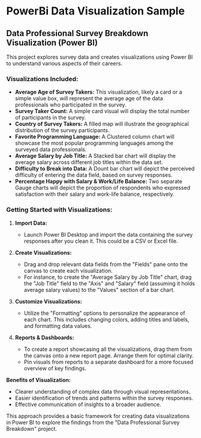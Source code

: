 # PowerBi Data Visualization Sample

## Data Professional Survey Breakdown Visualization (Power BI)

This project explores survey data and creates visualizations using Power BI to understand various aspects of their careers. 

### Visualizations Included:

* **Average Age of Survey Takers:** This visualization, likely a card or a simple value box, will represent the average age of the data professionals who participated in the survey.
* **Survey Taker Count:** A simple card visual will display the total number of participants in the survey.
* **Country of Survey Takers:** A filled map will illustrate the geographical distribution of the survey participants.
* **Favorite Programming Language:** A Clustered column chart will showcase the most popular programming languages among the surveyed data professionals. 
* **Average Salary by Job Title:** A Stacked bar chart will display the average salary across different job titles within the data set.
* **Difficulty to Break into Data:** A Dount bar chart will depict the perceived difficulty of entering the data field, based on survey responses.
* **Percentage Happy with Salary & Work/Life Balance:** Two separate Gauge charts will depict the proportion of respondents who expressed satisfaction with their salary and work-life balance, respectively.

### Getting Started with Visualizations:

1. **Import Data:**  
   - Launch Power BI Desktop and import the data containing the survey responses after you clean it. This could be a CSV or Excel file.

2. **Create Visualizations:**
   - Drag and drop relevant data fields from the "Fields" pane onto the canvas to create each visualization. 
   -  For instance, to create the "Average Salary by Job Title" chart, drag the "Job Title" field to the "Axis" and "Salary" field (assuming it holds average salary values) to the "Values" section of a bar chart.

3. **Customize Visualizations:**
   - Utilize the "Formatting" options to personalize the appearance of each chart. This includes changing colors, adding titles and labels, and formatting data values.

4. **Reports & Dashboards:**
   - To create a report showcasing all the visualizations, drag them from the canvas onto a new report page. Arrange them for optimal clarity.
   - Pin visuals from reports to a separate dashboard for a more focused overview of key findings.

**Benefits of Visualization:**

* Clearer understanding of complex data through visual representations.
* Easier identification of trends and patterns within the survey responses.
* Effective communication of insights to a broader audience.

This approach provides a basic framework for creating data visualizations in Power BI to explore the findings from the "Data Professional Survey Breakdown" project.
